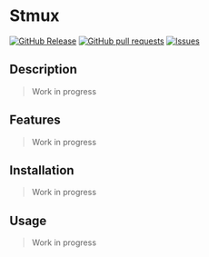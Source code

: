 # Stmux
[![GitHub Release](https://img.shields.io/github/release/zjayers/stmux.svg?style=flat)](https://github.com/zjayers/stmux/releases)
[![GitHub pull requests](https://img.shields.io/github/issues-pr/zjayers/stmux.svg?style=flat)](https://github.com/zjayers/stmux/pulls)
[![Issues](https://img.shields.io/github/issues-raw/zjayers/stmux.svg?maxAge=25000)](https://github.com/zjayers/stmux/issues)

## Description

> Work in progress

## Features

> Work in progress

## Installation

> Work in progress

## Usage

> Work in progress
